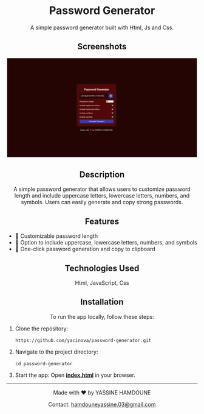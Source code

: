 <!-- Title and Description -->
<h1 align="center">
  Password Generator
  <br>
</h1>

<p align="center">
  A simple password generator built with Html, Js and Css.
</p>

<!-- Screenshots -->
<h2 align="center">Screenshots</h2>

<p align="center">
  <img src="./image.png" alt="SwiftyEats Screenshot" width="500">
</p>

<!-- Description and Features -->
<h2 align="center">Description</h2>

<p align="center">
A simple password generator that allows users to customize password length and include uppercase letters, lowercase letters, numbers, and symbols. Users can easily generate and copy strong passwords.
</p>

<h2 align="center">Features</h2>

<p align="center">
  <ul>
    <li>🚀 Customizable password length</li>
    <li>🚀 Option to include uppercase, lowercase letters, numbers, and symbols</li>
    <li>🚀 One-click password generation and copy to clipboard</li>
  </ul>
</p>


<!-- Technologies Used -->
<h2 align="center">Technologies Used</h2>

<p align="center">
  Html, JavaScript, Css
</p>

<!-- Installation Instructions -->
<h2 align="center">Installation</h2>

<p align="center">
  To run the app locally, follow these steps:
</p>

<p align="center">
  <ol>
    <li>Clone the repository:
      <pre><code>https://github.com/yacinova/password-generator.git</code></pre>
    </li>
    <li>Navigate to the project directory:
      <pre><code>cd password-generator</code></pre>
    </li>
    <li>Start the app:
      Open <u><b>index.html</b></u> in your browser.
    </li>
  </ol>
</p>




---

<p align="center">Made with ❤️ by YASSINE HAMDOUNE</p>

<p align="center">
  Contact: <a href="mailto:hamdouneyassine.03@gmail.com">hamdouneyassine.03@gmail.com</a>
</p>
